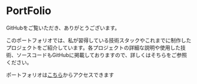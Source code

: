 # PortFolio
GitHubをご覧いただき、ありがとうございます。

このポートフォリオでは、私が習得している技術スタックやこれまでに制作したプロジェクトをご紹介しています。各プロジェクトの詳細な説明や使用した技術、ソースコードもGitHubに掲載しておりますので、詳しくはそちらをご参照ください。

ポートフォリオは[こちら](https://portfolio.ryfiii.com/)からアクセスできます

